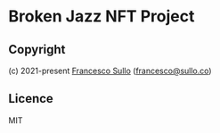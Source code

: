 # Broken Jazz NFT Project


## Copyright

(c) 2021-present [Francesco Sullo](https://francesco.sullo.co) (<francesco@sullo.co>)

## Licence

MIT


